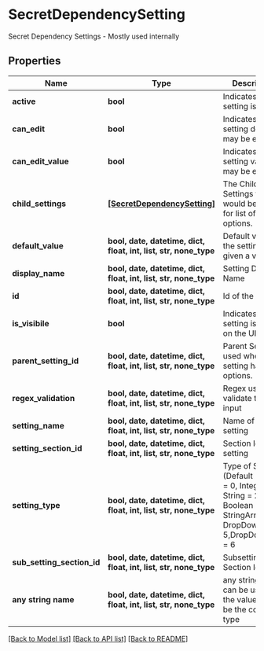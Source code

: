 # SecretDependencySetting

Secret Dependency Settings - Mostly used internally

## Properties
Name | Type | Description | Notes
------------ | ------------- | ------------- | -------------
**active** | **bool** | Indicates the setting is active. | [optional] 
**can_edit** | **bool** | Indicates the setting details may be editted. | [optional] 
**can_edit_value** | **bool** | Indicates the setting value may be editted. | [optional] 
**child_settings** | [**[SecretDependencySetting]**](SecretDependencySetting.md) | The Child Settings that would be used  for list of options. | [optional] 
**default_value** | **bool, date, datetime, dict, float, int, list, str, none_type** | Default value if the setting is not given a value | [optional] 
**display_name** | **bool, date, datetime, dict, float, int, list, str, none_type** | Setting Display Name | [optional] 
**id** | **bool, date, datetime, dict, float, int, list, str, none_type** | Id of the setting | [optional] 
**is_visibile** | **bool** | Indicates the setting is visible on the UI. | [optional] 
**parent_setting_id** | **bool, date, datetime, dict, float, int, list, str, none_type** | Parent Setting Id used when a setting has child options. | [optional] 
**regex_validation** | **bool, date, datetime, dict, float, int, list, str, none_type** | Regex used to validate the input | [optional] 
**setting_name** | **bool, date, datetime, dict, float, int, list, str, none_type** | Name of the setting | [optional] 
**setting_section_id** | **bool, date, datetime, dict, float, int, list, str, none_type** | Section Id of the setting | [optional] 
**setting_type** | **bool, date, datetime, dict, float, int, list, str, none_type** | Type of Setting (Default (string) &#x3D; 0, Integer &#x3D; 1, String &#x3D; 2, Boolean &#x3D; 3, StringArray &#x3D; 4, DropDown &#x3D; 5,DropDownItem &#x3D; 6 | [optional] 
**sub_setting_section_id** | **bool, date, datetime, dict, float, int, list, str, none_type** | Subsetting Section Id | [optional] 
**any string name** | **bool, date, datetime, dict, float, int, list, str, none_type** | any string name can be used but the value must be the correct type | [optional]

[[Back to Model list]](../README.md#documentation-for-models) [[Back to API list]](../README.md#documentation-for-api-endpoints) [[Back to README]](../README.md)


